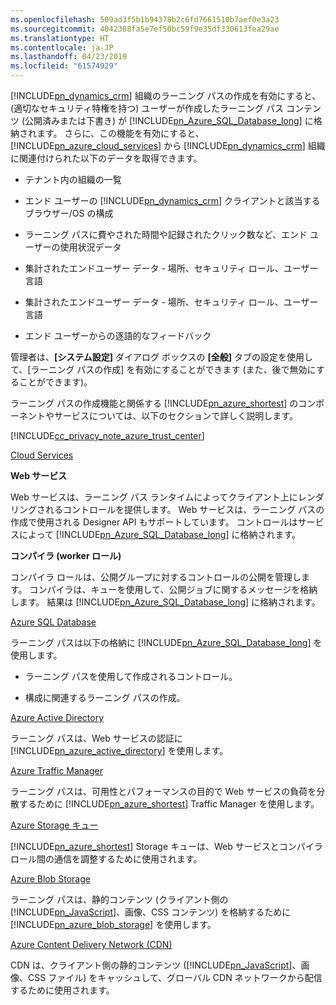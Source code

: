 ```yaml
---
ms.openlocfilehash: 509ad3f5b1b94378b2c6fd7661510b7aef0e3a23
ms.sourcegitcommit: 4042388fa5e7ef50bc59f9e35df330613fea29ae
ms.translationtype: HT
ms.contentlocale: ja-JP
ms.lasthandoff: 04/23/2019
ms.locfileid: "61574929"
---
```

[!INCLUDE[pn_dynamics_crm](pn-dynamics-crm.md)] 組織のラーニング パスの作成を有効にすると、(適切なセキュリティ特権を持つ) ユーザーが作成したラーニング パス コンテンツ (公開済みまたは下書き) が [!INCLUDE[pn_Azure_SQL_Database_long](pn-azure-sql-database-long.md)] に格納されます。 さらに、この機能を有効にすると、[!INCLUDE[pn_azure_cloud_services](pn-azure-cloud-services.md)] から [!INCLUDE[pn_dynamics_crm](pn-dynamics-crm.md)] 組織に関連付けられた以下のデータを取得できます。  
  
-   テナント内の組織の一覧  
  
-   エンド ユーザーの [!INCLUDE[pn_dynamics_crm](pn-dynamics-crm.md)] クライアントと該当するブラウザー/OS の構成  
  
-   ラーニング パスに費やされた時間や記録されたクリック数など、エンド ユーザーの使用状況データ  
  
-   集計されたエンドユーザー データ - 場所、セキュリティ ロール、ユーザー言語  
  
-   集計されたエンドユーザー データ - 場所、セキュリティ ロール、ユーザー言語  
  
-   エンド ユーザーからの逐語的なフィードバック  
  
 管理者は、**[システム設定]** ダイアログ ボックスの **[全般]** タブの設定を使用して、[ラーニング パスの作成] を有効にすることができます (また、後で無効にすることができます)。  
  
 ラーニング パスの作成機能と関係する [!INCLUDE[pn_azure_shortest](pn-azure-shortest.md)] のコンポーネントやサービスについては、以下のセクションで詳しく説明します。  
  
 [!INCLUDE[cc_privacy_note_azure_trust_center](cc-privacy-note-azure-trust-center.md)]  
  
 [Cloud Services](https://azure.microsoft.com/en-us/services/cloud-services/)  
  
 **Web サービス**  
  
 Web サービスは、ラーニング パス ランタイムによってクライアント上にレンダリングされるコントロールを提供します。 Web サービスは、ラーニング パスの作成で使用される Designer API もサポートしています。 コントロールはサービスによって [!INCLUDE[pn_Azure_SQL_Database_long](pn-azure-sql-database-long.md)] に格納されます。  
  
 **コンパイラ (worker ロール)**  
  
 コンパイラ ロールは、公開グループに対するコントロールの公開を管理します。 コンパイラは、キューを使用して、公開ジョブに関するメッセージを格納します。 結果は [!INCLUDE[pn_Azure_SQL_Database_long](pn-azure-sql-database-long.md)] に格納されます。  
  
 [Azure SQL Database](https://azure.microsoft.com/en-us/services/sql-database/)  
  
 ラーニング パスは以下の格納に [!INCLUDE[pn_Azure_SQL_Database_long](pn-azure-sql-database-long.md)] を使用します。  
  
-   ラーニング パスを使用して作成されるコントロール。  
  
-   構成に関連するラーニング パスの作成。  
  
 [Azure Active Directory](https://azure.microsoft.com/en-us/services/active-directory/)  
  
 ラーニング パスは、Web サービスの認証に [!INCLUDE[pn_azure_active_directory](pn-azure-active-directory.md)] を使用します。  
  
 [Azure Traffic Manager](https://azure.microsoft.com/en-us/services/traffic-manager/)  
  
 ラーニング パスは、可用性とパフォーマンスの目的で Web サービスの負荷を分散するために [!INCLUDE[pn_azure_shortest](pn-azure-shortest.md)] Traffic Manager を使用します。  
  
 [Azure Storage キュー](https://azure.microsoft.com/en-us/services/storage/)  
  
 [!INCLUDE[pn_azure_shortest](pn-azure-shortest.md)] Storage キューは、Web サービスとコンパイラ ロール間の通信を調整するために使用されます。  
  
 [Azure Blob Storage](https://azure.microsoft.com/en-us/services/storage/)  
  
 ラーニング パスは、静的コンテンツ (クライアント側の [!INCLUDE[pn_JavaScript](pn-javascript.md)]、画像、CSS コンテンツ) を格納するために [!INCLUDE[pn_azure_blob_storage](pn-azure-blob-storage.md)] を使用します。  
  
 [Azure Content Delivery Network (CDN)](https://azure.microsoft.com/en-us/services/cdn/)  
  
 CDN は、クライアント側の静的コンテンツ ([!INCLUDE[pn_JavaScript](pn-javascript.md)]、画像、CSS ファイル) をキャッシュして、グローバル CDN ネットワークから配信するために使用されます。